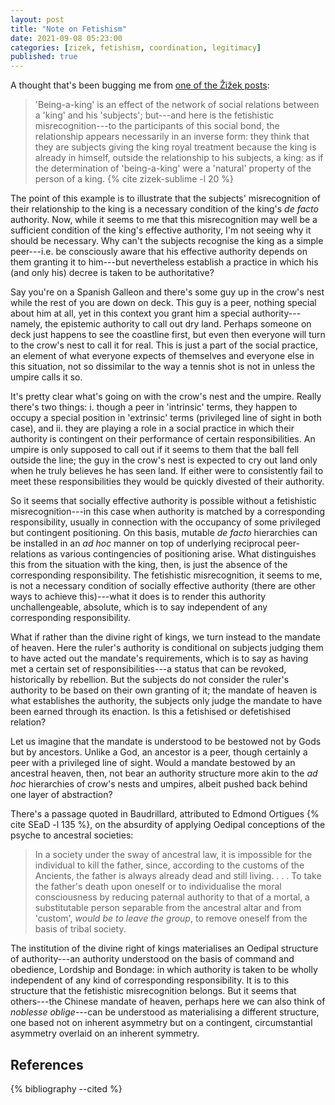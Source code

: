 ```yaml
---
layout: post
title: "Note on Fetishism"
date: 2021-09-08 05:23:00
categories: [zizek, fetishism, coordination, legitimacy]
published: true
---
```


A thought that's been bugging me from [one of the Žižek posts]({{site.baseurl}}/2021/08/29/zizek-commodity-form.html):

> 'Being-a-king' is an effect of the network of social relations between a 'king' and his 'subjects'; but---and here is the fetishistic misrecognition---to the participants of this social bond, the relationship appears necessarily in an inverse form: they think that they are subjects giving the king royal treatment because the king is already in himself, outside the relationship to his subjects, a king: as if the determination of 'being-a-king' were a 'natural' property of the person of a king. {% cite zizek-sublime -l 20 %}

<!--more-->

The point of this example is to illustrate that the subjects' misrecognition of their relationship to the king is a necessary condition of the king's _de facto_ authority. Now, while it seems to me that this misrecognition may well be a sufficient condition of the king's effective authority, I'm not seeing why it should be necessary. Why can't the subjects recognise the king as a simple peer---i.e. be consciously aware that his effective authority depends on them granting it to him---but nevertheless establish a practice in which his (and only his) decree is taken to be authoritative?

Say you're on a Spanish Galleon and there's some guy up in the crow's nest while the rest of you are down on deck. This guy is a peer, nothing special about him at all, yet in this context you grant him a special authority---namely, the epistemic authority to call out dry land. Perhaps someone on deck just happens to see the coastline first, but even then everyone will turn to the crow's nest to call it for real. This is just a part of the social practice, an element of what everyone expects of themselves and everyone else in this situation, not so dissimilar to the way a tennis shot is not in unless the umpire calls it so.

It's pretty clear what's going on with the crow's nest and the umpire. Really there's two things: i. though a peer in 'intrinsic' terms, they happen to occupy a special position in 'extrinsic' terms (privileged line of sight in both case), and ii. they are playing a role in a social practice in which their authority is contingent on their performance of certain responsibilities. An umpire is only supposed to call out if it seems to them that the ball fell outside the line; the guy in the crow's nest is expected to cry out land only when he truly believes he has seen land. If either were to consistently fail to meet these responsibilities they would be quickly divested of their authority.

So it seems that socially effective authority is possible without a fetishistic misrecognition---in this case when authority is matched by a corresponding responsibility, usually in connection with the occupancy of some privileged but contingent positioning. On this basis, mutable _de facto_ hierarchies can be installed in an _ad hoc_ manner on top of underlying reciprocal peer-relations as various contingencies of positioning arise. What distinguishes this from the situation with the king, then, is just the absence of the corresponding responsibility. The fetishistic misrecognition, it seems to me, is not a necessary condition of socially effective authority (there are other ways to achieve this)---what it does is to render this authority unchallengeable, absolute, which is to say independent of any corresponding responsibility.

What if rather than the divine right of kings, we turn instead to the mandate of heaven. Here the ruler's authority is conditional on subjects judging them to have acted out the mandate's requirements, which is to say as having met a certain set of responsibilities---a status that can be revoked, historically by rebellion. But the subjects do not consider the ruler's authority to be based on their own granting of it; the mandate of heaven is what establishes the authority, the subjects only judge the mandate to have been earned through its enaction. Is this a fetishised or defetishised relation?

Let us imagine that the mandate is understood to be bestowed not by Gods but by ancestors. Unlike a God, an ancestor is a peer, though certainly a peer with a privileged line of sight. Would a mandate bestowed by an ancestral heaven, then, not bear an authority structure more akin to the _ad hoc_ hierarchies of crow's nests and umpires, albeit pushed back behind one layer of abstraction?

There's a passage quoted in Baudrillard, attributed to Edmond Ortigues {% cite SEaD -l 135 %}, on the absurdity of applying Oedipal conceptions of the psyche to ancestral societies:

> In a society under the sway of ancestral law, it is impossible for the individual to kill the father, since, according to the customs of the Ancients, the father is always already dead and still living. . . . To take the father's death upon oneself or to individualise the moral consciousness by reducing paternal authority to that of a mortal, a substitutable person separable from the ancestral altar and from 'custom', _would be to leave the group_, to remove oneself from the basis of tribal society.

The institution of the divine right of kings materialises an Oedipal structure of authority---an authority understood on the basis of command and obedience, Lordship and Bondage: in which authority is taken to be wholly independent of any kind of corresponding responsibility. It is to this structure that the fetishistic misrecognition belongs. But it seems that others---the Chinese mandate of heaven, perhaps here we can also think of _noblesse oblige_---can be understood as materialising a different structure, one based not on inherent asymmetry but on a contingent, circumstantial asymmetry overlaid on an inherent symmetry.


## References
{% bibliography --cited %}
